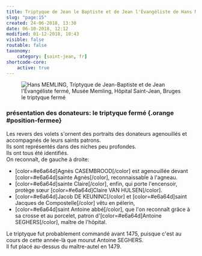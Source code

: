 ```yaml
---
title: Triptyque de Jean le Baptiste et de Jean l'Évangéliste de Hans Memling
slug: "page:15"
created: 24-06-2018, 13:30
date: 06-10-2018, 12:12
modified: 01-12-2018, 10:43
visible: false
routable: false
taxonomy:
    category: [saint-jean, fr]
shortcode-core:
    active: true
---
```

<figure><picture>
<source
sizes="(max-width: 767px) 98vw, (min-width: 959px) 50vw, 86vw"
srcset="
/user/sites/docs/pages/01.home/06.bruges/01.hopital-saint-jean/01.saint-jean/15.saint-jean_15/triptyque-ferme-280.webp 280w,
/user/sites/docs/pages/01.home/06.bruges/01.hopital-saint-jean/01.saint-jean/15.saint-jean_15/triptyque-ferme-380.webp 380w,
/user/sites/docs/pages/01.home/06.bruges/01.hopital-saint-jean/01.saint-jean/15.saint-jean_15/triptyque-ferme-480.webp 480w,
/user/sites/docs/pages/01.home/06.bruges/01.hopital-saint-jean/01.saint-jean/15.saint-jean_15/triptyque-ferme-640.webp 640w,
/user/sites/docs/pages/01.home/06.bruges/01.hopital-saint-jean/01.saint-jean/15.saint-jean_15/triptyque-ferme-840.webp 840w,
/user/sites/docs/pages/01.home/06.bruges/01.hopital-saint-jean/01.saint-jean/15.saint-jean_15/triptyque-ferme-1280.webp 1280w"
type="image/webp" />
<img
src="/user/sites/docs/pages/01.home/06.bruges/01.hopital-saint-jean/01.saint-jean/15.saint-jean_15/triptyque-ferme-840.jpg" title="Hans MEMLING, Triptyque de Jean-Baptiste et de Jean l'Évangéliste fermé, Musée Memling, Hôpital Saint-Jean, Bruges" alt="Hans MEMLING, Triptyque de Jean-Baptiste et de Jean l'Évangéliste fermé, Musée Memling, Hôpital Saint-Jean, Bruges" class="class-diane-img"
sizes="(max-width: 767px) 98vw, (min-width: 959px) 50vw, 86vw"
srcset="
/user/sites/docs/pages/01.home/06.bruges/01.hopital-saint-jean/01.saint-jean/15.saint-jean_15/triptyque-ferme-280.jpg 280w,
/user/sites/docs/pages/01.home/06.bruges/01.hopital-saint-jean/01.saint-jean/15.saint-jean_15/triptyque-ferme-380.jpg 380w,
/user/sites/docs/pages/01.home/06.bruges/01.hopital-saint-jean/01.saint-jean/15.saint-jean_15/triptyque-ferme-480.jpg 480w,
/user/sites/docs/pages/01.home/06.bruges/01.hopital-saint-jean/01.saint-jean/15.saint-jean_15/triptyque-ferme-640.jpg 640w,
/user/sites/docs/pages/01.home/06.bruges/01.hopital-saint-jean/01.saint-jean/15.saint-jean_15/triptyque-ferme-840.webp 840w,
/user/sites/docs/pages/01.home/06.bruges/01.hopital-saint-jean/01.saint-jean/15.saint-jean_15/triptyque-ferme-1280.webp 1280w">
</picture><figcaption>le triptyque fermé</figcaption></figure>

### présentation des donateurs: le triptyque fermé {.orange #position-fermee}

Les revers des volets s'ornent des portraits des donateurs agenouillés et accompagnés de leurs saints patrons.  
Ils sont représentés dans des niches peu profondes.  
Ils ont tous été identifiés.  
On reconnaît, de gauche à droite:
+ [color=#e6a64d]Agnès CASEMBROOD[/color] est agenouillée devant [color=#e6a64d]sainte Agnès[/color], reconnaissable à l'agneau.  
+ [color=#e6a64d]sainte Claire[/color], enfin, qui porte l'encensoir, protège sœur [color=#e6a64d]Claire VAN HULSEN[/color].  
+ [color=#e6a64d]Jacob DE KEUNINC[/color] et [color=#e6a64d]saint Jacques de Compostelle[/color] vêtu en pélerin,
+ [color=#e6a64d]saint Antoine abbé[/color], que l'on reconnaît grâce à sa crosse et au porcelet, patron d'[color=#e6a64d]Antoine SEGHERS[/color], maître de l'hôpital.

Le triptyque fut probablement commandé avant 1475, puisque c'est au cours de cette année-là que mourut Antoine SEGHERS.  
Il fut placé au-dessus du maître-autel en 1479.  